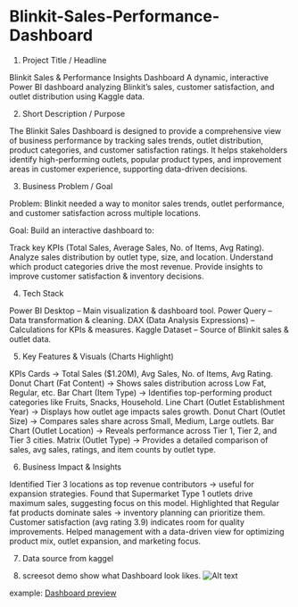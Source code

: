 # Blinkit-Sales-Performance-Dashboard
1. Project Title / Headline

Blinkit Sales & Performance Insights Dashboard
A dynamic, interactive Power BI dashboard analyzing Blinkit’s sales, customer satisfaction, and outlet distribution using Kaggle data.

2. Short Description / Purpose

The Blinkit Sales Dashboard is designed to provide a comprehensive view of business performance by tracking sales trends, outlet distribution, product categories, and customer satisfaction ratings. It helps stakeholders identify high-performing outlets, popular product types, and improvement areas in customer experience, supporting data-driven decisions.

3. Business Problem / Goal

Problem: Blinkit needed a way to monitor sales trends, outlet performance, and customer satisfaction across multiple locations.

Goal: Build an interactive dashboard to:

Track key KPIs (Total Sales, Average Sales, No. of Items, Avg Rating).
Analyze sales distribution by outlet type, size, and location.
Understand which product categories drive the most revenue.
Provide insights to improve customer satisfaction & inventory decisions.

4. Tech Stack

Power BI Desktop – Main visualization & dashboard tool.
Power Query – Data transformation & cleaning.
DAX (Data Analysis Expressions) – Calculations for KPIs & measures.
Kaggle Dataset – Source of Blinkit sales & outlet data.

5. Key Features & Visuals (Charts Highlight)

KPIs Cards → Total Sales ($1.20M), Avg Sales, No. of Items, Avg Rating.
Donut Chart (Fat Content) → Shows sales distribution across Low Fat, Regular, etc.
Bar Chart (Item Type) → Identifies top-performing product categories like Fruits, Snacks, Household.
Line Chart (Outlet Establishment Year) → Displays how outlet age impacts sales growth.
Donut Chart (Outlet Size) → Compares sales share across Small, Medium, Large outlets.
Bar Chart (Outlet Location) → Reveals performance across Tier 1, Tier 2, and Tier 3 cities.
Matrix (Outlet Type) → Provides a detailed comparison of sales, avg sales, ratings, and item counts by outlet type.

6. Business Impact & Insights

Identified Tier 3 locations as top revenue contributors → useful for expansion strategies.
Found that Supermarket Type 1 outlets drive maximum sales, suggesting focus on this model.
Highlighted that Regular fat products dominate sales → inventory planning can prioritize them.
Customer satisfaction (avg rating 3.9) indicates room for quality improvements.
Helped management with a data-driven view for optimizing product mix, outlet expansion, and marketing focus.

7. Data source
   from kaggel

9. screesot demo
show what Dashboard look likes. ![Alt text](https://github.com/username/repo/assets/image.png)

example: [Dashboard preview](https://github.com/mondalrajib6291-hue/Blinkit-Sales-Performance-Dashboard/blob/main/Blinkit%20Sales%20%26%20Performance%20Dashboard.png)
